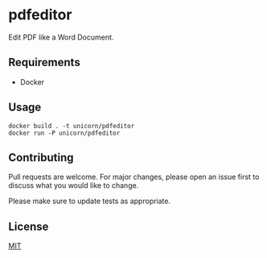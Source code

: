 # pdfeditor

Edit PDF like a Word Document. 

## Requirements

* Docker

## Usage

```
docker build . -t unicorn/pdfeditor
docker run -P unicorn/pdfeditor
```

## Contributing
Pull requests are welcome. For major changes, please open an issue first to discuss what you would like to change.

Please make sure to update tests as appropriate.

## License
[MIT](https://choosealicense.com/licenses/mit/)